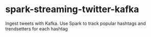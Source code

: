 # spark-streaming-twitter-kafka
Ingest tweets with Kafka. Use Spark to track popular hashtags and trendsetters for each hashtag
